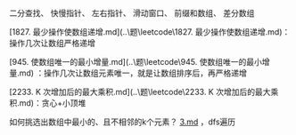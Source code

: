 二分查找、
快慢指针、
左右指针、
滑动窗口、
前缀和数组、
差分数组



[1827. 最少操作使数组递增.md](..\题\leetcode\1827. 最少操作使数组递增.md)：操作几次让数组严格递增

[945. 使数组唯一的最小增量.md](..\题\leetcode\945. 使数组唯一的最小增量.md) ：操作几次让数组元素唯一，就是让数组排序后，再严格递增



[2233. K 次增加后的最大乘积.md](..\题\leetcode\2233. K 次增加后的最大乘积.md)：贪心+小顶堆



如何挑选出数组中最小的、且不相邻的k个元素？ [3.md](..\题\笔试\pdd\25春\1\3.md) ，dfs遍历

